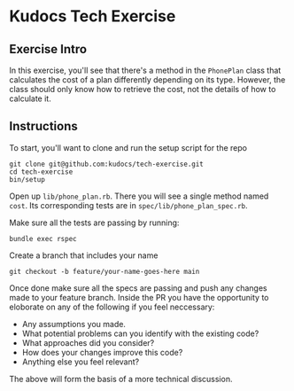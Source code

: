 # Kudocs Tech Exercise

## Exercise Intro

In this exercise, you'll see that there's a method in the `PhonePlan` class that calculates the cost of a plan differently depending on its type. However, the class should only know how to retrieve the cost, not the details of how to calculate it.

## Instructions

To start, you'll want to clone and run the setup script for the repo

    git clone git@github.com:kudocs/tech-exercise.git
    cd tech-exercise
    bin/setup

Open up `lib/phone_plan.rb`. There you will see a single method named `cost`. Its corresponding tests are in `spec/lib/phone_plan_spec.rb`.

Make sure all the tests are passing by running:

    bundle exec rspec
		
Create a branch that includes your name

    git checkout -b feature/your-name-goes-here main

Once done make sure all the specs are passing and push any changes made to your feature branch.
Inside the PR you have the opportunity to eloborate on any of the following if you feel neccessary:
 
 * Any assumptions you made.
 * What potential problems can you identify with the existing code?
 * What approaches did you consider?
 * How does your changes improve this code?
 * Anything else you feel relevant?

The above will form the basis of a more technical discussion.
